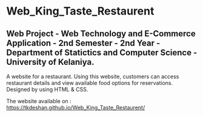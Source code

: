 # Web_King_Taste_Restaurent

## Web Project - Web Technology and E-Commerce Application - 2nd Semester - 2nd Year - Department of Statictics and Computer Science - University of Kelaniya. 

A website for a restaurant. Using this website, customers can access restaurant details and view available food options for reservations. Designed by using HTML & CSS.

The website available on : https://tkdeshan.github.io/Web_King_Taste_Restaurent/
